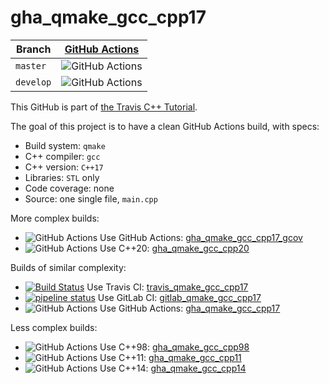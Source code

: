 # gha_qmake_gcc_cpp17

Branch   |[GitHub Actions](https://github.com/richelbilderbeek/gha_qmake_gcc_cpp17/actions)                                  
---------|-------------------------------------------------------------------------------------------------------------------
`master` |![GitHub Actions](https://github.com/richelbilderbeek/gha_qmake_gcc_cpp17/workflows/check/badge.svg?branch=master) 
`develop`|![GitHub Actions](https://github.com/richelbilderbeek/gha_qmake_gcc_cpp17/workflows/check/badge.svg?branch=develop)

This GitHub is part of [the Travis C++ Tutorial](https://github.com/richelbilderbeek/travis_cpp_tutorial).

The goal of this project is to have a clean GitHub Actions build, with specs:
 * Build system: `qmake`
 * C++ compiler: `gcc`
 * C++ version: `C++17`
 * Libraries: `STL` only
 * Code coverage: none
 * Source: one single file, `main.cpp`

More complex builds:

 * ![GitHub Actions](https://github.com/richelbilderbeek/gha_qmake_gcc_cpp17_gcov/workflows/check/badge.svg?branch=master) Use GitHub Actions: [gha_qmake_gcc_cpp17_gcov](https://www.github.com/richelbilderbeek/gha_qmake_gcc_cpp17_gcov)
 * ![GitHub Actions](https://github.com/richelbilderbeek/gha_qmake_gcc_cpp20/workflows/check/badge.svg?branch=master) Use C++20: [gha_qmake_gcc_cpp20](https://www.github.com/richelbilderbeek/gha_qmake_gcc_cpp20)

Builds of similar complexity:

 * [![Build Status](https://travis-ci.org/richelbilderbeek/travis_qmake_gcc_cpp17.svg?branch=master)](https://travis-ci.org/richelbilderbeek/travis_qmake_gcc_cpp17) Use Travis CI: [travis_qmake_gcc_cpp17](https://www.github.com/richelbilderbeek/travis_qmake_gcc_cpp17)
 * [![pipeline status](https://gitlab.com/richelbilderbeek/gitlab_qmake_gcc_cpp17/badges/master/pipeline.svg)](https://gitlab.com/richelbilderbeek/gitlab_qmake_gcc_cpp17/commits/master) Use GitLab CI: [gitlab_qmake_gcc_cpp17](https://www.gitlab.com/richelbilderbeek/gitlab_qmake_gcc_cpp17)
 * ![GitHub Actions](https://github.com/richelbilderbeek/gha_qmake_gcc_cpp17/workflows/check/badge.svg?branch=master) Use GitHub Actions: [gha_qmake_gcc_cpp17](https://www.github.com/richelbilderbeek/gha_qmake_gcc_cpp17)

Less complex builds:

 * ![GitHub Actions](https://github.com/richelbilderbeek/gha_qmake_gcc_cpp98/workflows/check/badge.svg?branch=master) Use C++98: [gha_qmake_gcc_cpp98](https://www.github.com/richelbilderbeek/gha_qmake_gcc_cpp98)
 * ![GitHub Actions](https://github.com/richelbilderbeek/gha_qmake_gcc_cpp11/workflows/check/badge.svg?branch=master) Use C++11: [gha_qmake_gcc_cpp11](https://www.github.com/richelbilderbeek/gha_qmake_gcc_cpp11)
 * ![GitHub Actions](https://github.com/richelbilderbeek/gha_qmake_gcc_cpp14/workflows/check/badge.svg?branch=master) Use C++14: [gha_qmake_gcc_cpp14](https://www.github.com/richelbilderbeek/gha_qmake_gcc_cpp14)

